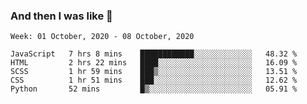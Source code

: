  ### And then I was like 🥱
<!--
**Mat2ja/Mat2ja** is a ✨ _special_ ✨ repository because its `README.md` (this file) appears on your GitHub profile.

Here are some ideas to get you started:

- 🔭 I’m currently working on ...
- 🌱 I’m currently learning ...
- 👯 I’m looking to collaborate on ...
- 🤔 I’m looking for help with ...
- 💬 Ask me about ...
- 📫 How to reach me: ...
- 😄 Pronouns: ...
- ⚡ Fun fact: ...
-->

<!--START_SECTION:waka-->
```text
Week: 01 October, 2020 - 08 October, 2020

JavaScript   7 hrs 8 mins    ████████████░░░░░░░░░░░░░   48.32 % 
HTML         2 hrs 22 mins   ████░░░░░░░░░░░░░░░░░░░░░   16.09 % 
SCSS         1 hr 59 mins    ███▒░░░░░░░░░░░░░░░░░░░░░   13.51 % 
CSS          1 hr 51 mins    ███░░░░░░░░░░░░░░░░░░░░░░   12.62 % 
Python       52 mins         █▒░░░░░░░░░░░░░░░░░░░░░░░   05.91 % 
```
<!--END_SECTION:waka-->
